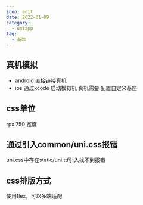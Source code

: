 ```yaml
---
icon: edit
date: 2022-01-09
category:
  - uniapp
tag:
  - 基础
---
```


## 真机模拟
- android 直接链接真机
- ios 通过xcode 启动模拟机
      真机需要 配置自定义基座
## css单位
rpx 750 宽度
## 通过引入common/uni.css报错
uni.css中存在static/uni.ttf引入找不到报错
## css排版方式
使用flex，可以多端适配